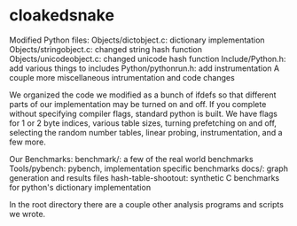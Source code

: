 cloakedsnake
============

Modified Python files:
Objects/dictobject.c: dictionary implementation
Objects/stringobject.c: changed string hash function
Objects/unicodeobject.c: changed unicode hash function
Include/Python.h: add various things to includes
Python/pythonrun.h: add instrumentation
A couple more miscellaneous intrumentation and code changes

We organized the code we modified as a bunch of ifdefs so that different parts
of our implementation may be turned on and off.  If you complete without
specifying compiler flags, standard python is built.  We have flags for 1 or 2
byte indices, various table sizes, turning prefetching on and off, selecting
the random number tables, linear probing, instrumentation, and a few more.

Our Benchmarks:
benchmark/: a few of the real world benchmarks
Tools/pybench: pybench, implementation specific benchmarks
docs/: graph generation and results files
hash-table-shootout: synthetic C benchmarks for python's dictionary implementation

In the root directory there are a couple other analysis programs and scripts we
wrote.
